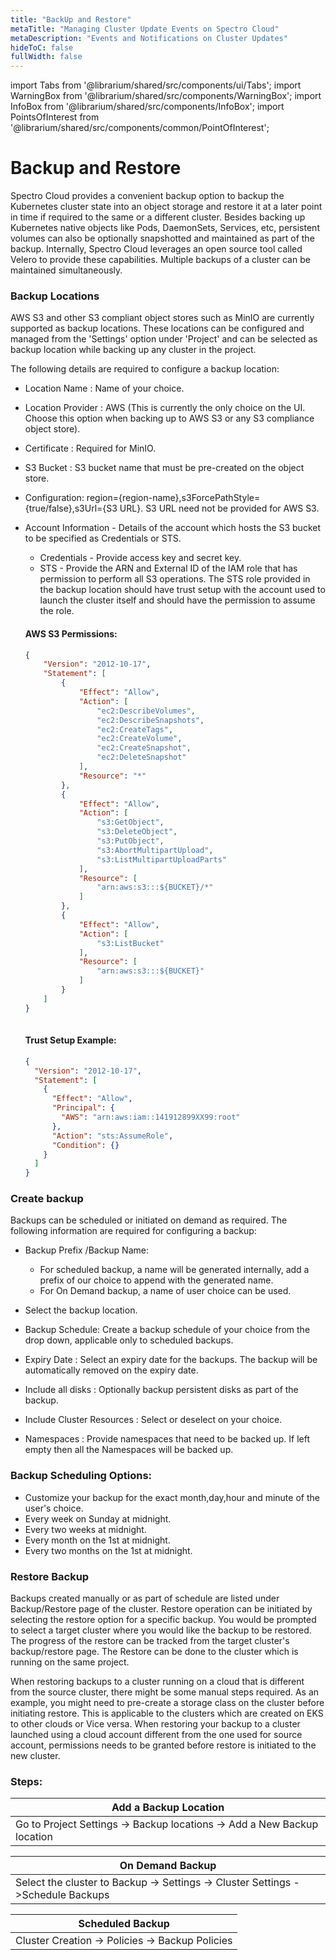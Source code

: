 ```yaml
---
title: "BackUp and Restore"
metaTitle: "Managing Cluster Update Events on Spectro Cloud"
metaDescription: "Events and Notifications on Cluster Updates"
hideToC: false
fullWidth: false
---
```


import Tabs from '@librarium/shared/src/components/ui/Tabs';
import WarningBox from '@librarium/shared/src/components/WarningBox';
import InfoBox from '@librarium/shared/src/components/InfoBox';
import PointsOfInterest from '@librarium/shared/src/components/common/PointOfInterest';




 # Backup and Restore

Spectro Cloud provides a convenient backup option to backup the Kubernetes cluster state into an object storage and restore it at a later point in time if required to the same or a different cluster. Besides backing up Kubernetes native objects like Pods, DaemonSets, Services, etc, persistent volumes can also be optionally snapshotted and maintained as part of the backup. Internally, Spectro Cloud leverages an open source tool called Velero to provide these capabilities. Multiple backups of a cluster can be maintained simultaneously. 

### Backup Locations

AWS S3 and other S3 compliant object stores such as MinIO are currently supported as backup locations. These locations can be configured and managed from the 'Settings' option under 'Project' and can be selected as  backup location while backing up any cluster in the project. 

The following details are required to configure a backup location:

* Location Name : Name of your choice.
* Location Provider : AWS (This is currently the only choice on the UI. Choose this option when backing up to AWS S3 or any S3 compliance object store).
* Certificate : Required for MinIO.
* S3 Bucket : S3 bucket name that must be pre-created on the object store.
* Configuration: region={region-name},s3ForcePathStyle={true/false},s3Url={S3 URL}. S3 URL need not be provided for AWS S3.
* Account Information - Details of the account which hosts the S3 bucket to be specified as Credentials or STS.

    * Credentials - Provide access key and secret key. 
    * STS - Provide the ARN and External ID of the IAM role that has permission to perform all S3 operations. The STS role provided in the backup location should have trust setup with the account used to launch the cluster itself and should have the permission to assume the role. 
    #### AWS S3 Permissions:

    ```json
    {
        "Version": "2012-10-17",
        "Statement": [
            {
                "Effect": "Allow",
                "Action": [
                    "ec2:DescribeVolumes",
                    "ec2:DescribeSnapshots",
                    "ec2:CreateTags",
                    "ec2:CreateVolume",
                    "ec2:CreateSnapshot",
                    "ec2:DeleteSnapshot"
                ],
                "Resource": "*"
            },
            {
                "Effect": "Allow",
                "Action": [
                    "s3:GetObject",
                    "s3:DeleteObject",
                    "s3:PutObject",
                    "s3:AbortMultipartUpload",
                    "s3:ListMultipartUploadParts"
                ],
                "Resource": [
                    "arn:aws:s3:::${BUCKET}/*"
                ]
            },
            {
                "Effect": "Allow",
                "Action": [
                    "s3:ListBucket"
                ],
                "Resource": [
                    "arn:aws:s3:::${BUCKET}"
                ]
            }
        ]
    }
     
    ```

    #### Trust Setup Example:

    ```json
    {
      "Version": "2012-10-17",
      "Statement": [
        {
          "Effect": "Allow",
          "Principal": {
            "AWS": "arn:aws:iam::141912899XX99:root"
          },
          "Action": "sts:AssumeRole",
          "Condition": {}
        }
      ]
    }
    ```


### Create  backup

Backups can be scheduled or initiated on demand as required. The following information are required for configuring a backup:

* Backup Prefix /Backup Name: 
	* For scheduled backup, a name will be generated internally, add a prefix of our choice to append with the generated name.
	* For On Demand backup, a name of user choice can be used.
* Select the backup location.
* Backup Schedule: Create a backup schedule of your choice from the drop down, applicable only to scheduled backups.

* Expiry Date : Select an expiry date for the backups. The backup will be automatically removed on the expiry date. 
* Include all disks : Optionally backup persistent disks as part of the backup.
* Include Cluster Resources : Select or deselect on your choice.
* Namespaces : Provide namespaces that need to be backed up. If left empty then all the Namespaces will be backed up.


### Backup Scheduling Options:
* Customize your backup for the exact month,day,hour and minute of the user's choice.
* Every week on Sunday at midnight.
* Every two weeks at midnight.
* Every month on the 1st at midnight.
* Every two months on the 1st at midnight.

### Restore Backup

Backups created manually or as part of schedule are listed under Backup/Restore page of the cluster. Restore operation can be initiated by selecting the restore option for a specific backup. You would be prompted to select a target cluster where you would like the backup to be restored. The progress of the restore can be tracked from the target cluster's backup/restore page. The Restore can be done to the cluster which is running on the same project.

<WarningBox>
When restoring backups to a cluster running on a cloud that is different from the source cluster, there might be some manual steps required. As an example, you might need to pre-create a storage class on the cluster before initiating restore. This is applicable to the clusters which are created on EKS to other clouds or Vice versa.
</WarningBox>

<WarningBox>
When restoring your backup to a cluster launched using a cloud account different from the one used for source account, permissions needs to be granted  before restore is initiated to the new cluster.  
</WarningBox>


### Steps:

|Add a Backup Location|
|---------------------|
|Go to Project Settings -> Backup locations  -> Add a New Backup location|

|On Demand Backup   |
|-------------------|
|Select the cluster to Backup -> Settings -> Cluster Settings ->Schedule Backups| 


|Scheduled Backup |
|-----------------|
|Cluster Creation -> Policies -> Backup Policies|

